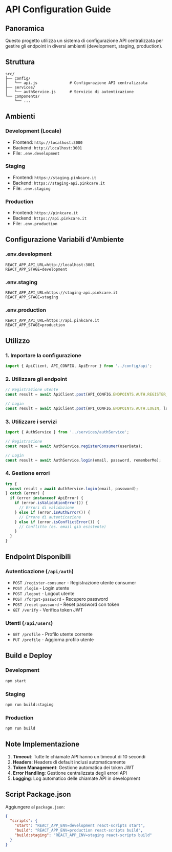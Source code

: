 # API Configuration Guide

## Panoramica

Questo progetto utilizza un sistema di configurazione API centralizzata per gestire gli endpoint in diversi ambienti (development, staging, production).

## Struttura

```
src/
├── config/
│   └── api.js              # Configurazione API centralizzata
├── services/
│   └── authService.js      # Servizio di autenticazione
└── components/
    └── ...
```

## Ambienti

### Development (Locale)
- Frontend: `http://localhost:3000`
- Backend: `http://localhost:3001`
- File: `.env.development`

### Staging
- Frontend: `https://staging.pinkcare.it`
- Backend: `https://staging-api.pinkcare.it`
- File: `.env.staging`

### Production
- Frontend: `https://pinkcare.it`
- Backend: `https://api.pinkcare.it`
- File: `.env.production`

## Configurazione Variabili d'Ambiente

### .env.development
```env
REACT_APP_API_URL=http://localhost:3001
REACT_APP_STAGE=development
```

### .env.staging
```env
REACT_APP_API_URL=https://staging-api.pinkcare.it
REACT_APP_STAGE=staging
```

### .env.production
```env
REACT_APP_API_URL=https://api.pinkcare.it
REACT_APP_STAGE=production
```

## Utilizzo

### 1. Importare la configurazione
```javascript
import { ApiClient, API_CONFIG, ApiError } from '../config/api';
```

### 2. Utilizzare gli endpoint
```javascript
// Registrazione utente
const result = await ApiClient.post(API_CONFIG.ENDPOINTS.AUTH.REGISTER_CONSUMER, userData);

// Login
const result = await ApiClient.post(API_CONFIG.ENDPOINTS.AUTH.LOGIN, loginData);
```

### 3. Utilizzare i servizi
```javascript
import { AuthService } from '../services/authService';

// Registrazione
const result = await AuthService.registerConsumer(userData);

// Login
const result = await AuthService.login(email, password, rememberMe);
```

### 4. Gestione errori
```javascript
try {
  const result = await AuthService.login(email, password);
} catch (error) {
  if (error instanceof ApiError) {
    if (error.isValidationError()) {
      // Errori di validazione
    } else if (error.isAuthError()) {
      // Errore di autenticazione
    } else if (error.isConflictError()) {
      // Conflitto (es. email già esistente)
    }
  }
}
```

## Endpoint Disponibili

### Autenticazione (`/api/auth`)
- `POST /register-consumer` - Registrazione utente consumer
- `POST /login` - Login utente
- `POST /logout` - Logout utente
- `POST /forgot-password` - Recupero password
- `POST /reset-password` - Reset password con token
- `GET /verify` - Verifica token JWT

### Utenti (`/api/users`)
- `GET /profile` - Profilo utente corrente
- `PUT /profile` - Aggiorna profilo utente

## Build e Deploy

### Development
```bash
npm start
```

### Staging
```bash
npm run build:staging
```

### Production
```bash
npm run build
```

## Note Implementazione

1. **Timeout**: Tutte le chiamate API hanno un timeout di 10 secondi
2. **Headers**: Headers di default inclusi automaticamente
3. **Token Management**: Gestione automatica dei token JWT
4. **Error Handling**: Gestione centralizzata degli errori API
5. **Logging**: Log automatico delle chiamate API in development

## Script Package.json

Aggiungere al `package.json`:

```json
{
  "scripts": {
    "start": "REACT_APP_ENV=development react-scripts start",
    "build": "REACT_APP_ENV=production react-scripts build",
    "build:staging": "REACT_APP_ENV=staging react-scripts build"
  }
}
```